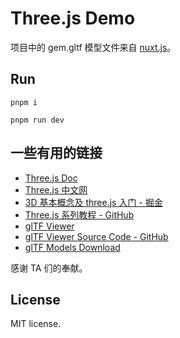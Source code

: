 # Three.js Demo

项目中的 gem.gltf 模型文件来自 [nuxt.js](https://v3.nuxtjs.org)。

## Run

```shell
pnpm i

pnpm run dev
```

## 一些有用的链接

- [Three.js Doc](https://threejs.org/docs/index.html)
- [Three.js 中文网](http://www.webgl3d.cn/)
- [3D 基本概念及 three.js 入门 - 掘金](https://juejin.cn/post/7038098946748579877)
- [Three.js 系列教程 - GitHub](https://github.com/puxiao/threejs-tutorial)
- [glTF Viewer](https://gltf-viewer.donmccurdy.com/)
- [glTF Viewer Source Code - GitHub](https://github.com/donmccurdy/three-gltf-viewer)
- [glTF Models Download](https://sketchfab.com/models?features=downloadable&sort_by=-likeCount&type=models)

感谢 TA 们的奉献。

## License

MIT license.
